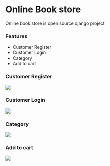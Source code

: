 <h1>Online Book store</h1>
<p>Online book store is open source django project</p>
<h3>Features</h3>
<ul>
    <li>Customer Register</li>
    <li>Customer Login</li>
    <li>Category</li>
    <li>Add to cart</li>
</ul>

<h3>Customer Register</h3>
<img src="https://www.dropbox.com/s/dxitb1immi6stf8/register.png?dl=0">
<h3>Customer Login</h3>
<img src="https://www.dropbox.com/s/ralfliq9ov186ib/login.png?dl=0">
<h3>Category</h3>
<img src="https://www.dropbox.com/s/lmgchf4c2dynfnz/CustomerInterface.png?dl=0">
<h3>Add to cart</h3>
<img src="https://www.dropbox.com/s/09xhz85ghyj5dlt/cart.png?dl=0">